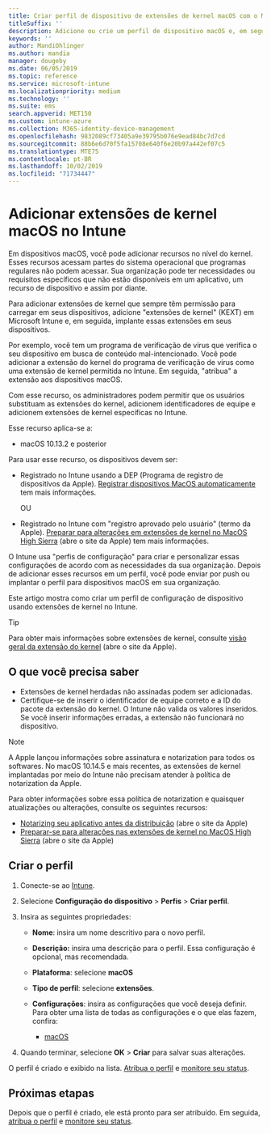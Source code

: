 ```yaml
---
title: Criar perfil de dispositivo de extensões de kernel macOS com o Microsoft Intune-Azure | Microsoft Docs
titleSuffix: ''
description: Adicione ou crie um perfil de dispositivo macOS e, em seguida, configure extensões de kernel para permitir substituição do usuário, adicionar identificador de equipe e um grupo e um identificador de equipe em Microsoft Intune.
keywords: ''
author: MandiOhlinger
ms.author: mandia
manager: dougeby
ms.date: 06/05/2019
ms.topic: reference
ms.service: microsoft-intune
ms.localizationpriority: medium
ms.technology: ''
ms.suite: ems
search.appverid: MET150
ms.custom: intune-azure
ms.collection: M365-identity-device-management
ms.openlocfilehash: 9832089cf73405a9e39795b076e9ead84bc7d7cd
ms.sourcegitcommit: 88b6e6d70f5fa15708e640f6e20b97a442ef07c5
ms.translationtype: MTE75
ms.contentlocale: pt-BR
ms.lasthandoff: 10/02/2019
ms.locfileid: "71734447"
---
```

# <a name="add-macos-kernel-extensions-in-intune"></a>Adicionar extensões de kernel macOS no Intune

Em dispositivos macOS, você pode adicionar recursos no nível do kernel. Esses recursos acessam partes do sistema operacional que programas regulares não podem acessar. Sua organização pode ter necessidades ou requisitos específicos que não estão disponíveis em um aplicativo, um recurso de dispositivo e assim por diante. 

Para adicionar extensões de kernel que sempre têm permissão para carregar em seus dispositivos, adicione "extensões de kernel" (KEXT) em Microsoft Intune e, em seguida, implante essas extensões em seus dispositivos.

Por exemplo, você tem um programa de verificação de vírus que verifica o seu dispositivo em busca de conteúdo mal-intencionado. Você pode adicionar a extensão do kernel do programa de verificação de vírus como uma extensão de kernel permitida no Intune. Em seguida, "atribua" a extensão aos dispositivos macOS.

Com esse recurso, os administradores podem permitir que os usuários substituam as extensões do kernel, adicionem identificadores de equipe e adicionem extensões de kernel específicas no Intune.

Esse recurso aplica-se a:

- macOS 10.13.2 e posterior

Para usar esse recurso, os dispositivos devem ser:

- Registrado no Intune usando a DEP (Programa de registro de dispositivos da Apple). [Registrar dispositivos MacOS automaticamente](../enrollment/device-enrollment-program-enroll-macos.md) tem mais informações.

  OU

- Registrado no Intune com "registro aprovado pelo usuário" (termo da Apple). [Preparar para alterações em extensões de kernel no MacOS High Sierra](https://support.apple.com/en-us/HT208019) (abre o site da Apple) tem mais informações.

O Intune usa "perfis de configuração" para criar e personalizar essas configurações de acordo com as necessidades da sua organização. Depois de adicionar esses recursos em um perfil, você pode enviar por push ou implantar o perfil para dispositivos macOS em sua organização.

Este artigo mostra como criar um perfil de configuração de dispositivo usando extensões de kernel no Intune.

> [!TIP]
> Para obter mais informações sobre extensões de kernel, consulte [visão geral da extensão do kernel](https://developer.apple.com/library/archive/documentation/Darwin/Conceptual/KernelProgramming/Extend/Extend.html) (abre o site da Apple).

## <a name="what-you-need-to-know"></a>O que você precisa saber

- Extensões de kernel herdadas não assinadas podem ser adicionadas.
- Certifique-se de inserir o identificador de equipe correto e a ID do pacote da extensão do kernel. O Intune não valida os valores inseridos. Se você inserir informações erradas, a extensão não funcionará no dispositivo.

> [!NOTE]
> A Apple lançou informações sobre assinatura e notarization para todos os softwares. No macOS 10.14.5 e mais recentes, as extensões de kernel implantadas por meio do Intune não precisam atender à política de notarization da Apple.
>
> Para obter informações sobre essa política de notarization e quaisquer atualizações ou alterações, consulte os seguintes recursos:
>
> - [Notarizing seu aplicativo antes da distribuição](https://developer.apple.com/documentation/security/notarizing_your_app_before_distribution) (abre o site da Apple) 
> - [Preparar-se para alterações nas extensões de kernel no MacOS High Sierra](https://support.apple.com/en-us/HT208019) (abre o site da Apple)

## <a name="create-the-profile"></a>Criar o perfil

1. Conecte-se ao [Intune](https://go.microsoft.com/fwlink/?linkid=2090973).
2. Selecione **Configuração do dispositivo** > **Perfis** > **Criar perfil**.
3. Insira as seguintes propriedades:

    - **Nome**: insira um nome descritivo para o novo perfil.
    - **Descrição:** insira uma descrição para o perfil. Essa configuração é opcional, mas recomendada.
    - **Plataforma**: selecione **macOS**
    - **Tipo de perfil**: selecione **extensões**.
    - **Configurações**: insira as configurações que você deseja definir. Para obter uma lista de todas as configurações e o que elas fazem, confira:

        - [macOS](kernel-extensions-settings-macos.md)

4. Quando terminar, selecione **OK** > **Criar** para salvar suas alterações.

O perfil é criado e exibido na lista. [Atribua o perfil](../device-profile-assign.md) e [monitore seu status](../device-profile-monitor.md).

## <a name="next-steps"></a>Próximas etapas

Depois que o perfil é criado, ele está pronto para ser atribuído. Em seguida, [atribua o perfil](../device-profile-assign.md) e [monitore seu status](../device-profile-monitor.md).
